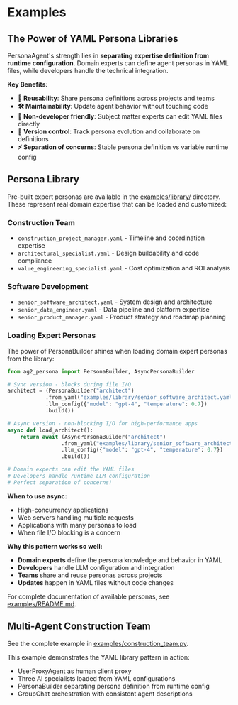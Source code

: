 # Examples

## The Power of YAML Persona Libraries

PersonaAgent's strength lies in **separating expertise definition from runtime configuration**. Domain experts can define agent personas in YAML files, while developers handle the technical integration.

**Key Benefits:**
- **🔄 Reusability**: Share persona definitions across projects and teams
- **🛠️ Maintainability**: Update agent behavior without touching code
- **👥 Non-developer friendly**: Subject matter experts can edit YAML files directly
- **📝 Version control**: Track persona evolution and collaborate on definitions
- **⚡ Separation of concerns**: Stable persona definition vs variable runtime config

## Persona Library

Pre-built expert personas are available in the [examples/library/](https://github.com/rsnodgrass/ag2-persona/tree/main/examples/library) directory. These represent real domain expertise that can be loaded and customized:

### Construction Team
- `construction_project_manager.yaml` - Timeline and coordination expertise
- `architectural_specialist.yaml` - Design buildability and code compliance
- `value_engineering_specialist.yaml` - Cost optimization and ROI analysis

### Software Development
- `senior_software_architect.yaml` - System design and architecture
- `senior_data_engineer.yaml` - Data pipeline and platform expertise
- `senior_product_manager.yaml` - Product strategy and roadmap planning

### Loading Expert Personas

The power of PersonaBuilder shines when loading domain expert personas from the library:

```python
from ag2_persona import PersonaBuilder, AsyncPersonaBuilder

# Sync version - blocks during file I/O
architect = (PersonaBuilder("architect")
            .from_yaml("examples/library/senior_software_architect.yaml")
            .llm_config({"model": "gpt-4", "temperature": 0.7})
            .build())

# Async version - non-blocking I/O for high-performance apps
async def load_architect():
    return await (AsyncPersonaBuilder("architect")
                 .from_yaml("examples/library/senior_software_architect.yaml")
                 .llm_config({"model": "gpt-4", "temperature": 0.7})
                 .build())

# Domain experts can edit the YAML files
# Developers handle runtime LLM configuration
# Perfect separation of concerns!
```

**When to use async:**
- High-concurrency applications
- Web servers handling multiple requests
- Applications with many personas to load
- When file I/O blocking is a concern

**Why this pattern works so well:**
- **Domain experts** define the persona knowledge and behavior in YAML
- **Developers** handle LLM configuration and integration
- **Teams** share and reuse personas across projects
- **Updates** happen in YAML files without code changes

For complete documentation of available personas, see [examples/README.md](https://github.com/rsnodgrass/ag2-persona/blob/main/examples/README.md).

## Multi-Agent Construction Team

See the complete example in [examples/construction_team.py](https://github.com/rsnodgrass/ag2-persona/blob/main/examples/construction_team.py).

This example demonstrates the YAML library pattern in action:
- UserProxyAgent as human client proxy
- Three AI specialists loaded from YAML configurations
- PersonaBuilder separating persona definition from runtime config
- GroupChat orchestration with consistent agent descriptions